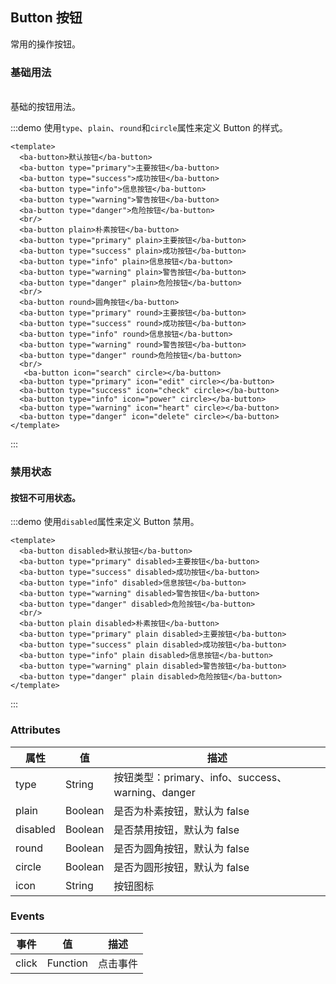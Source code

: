 ## Button 按钮
常用的操作按钮。

### 基础用法
<br/>
基础的按钮用法。


:::demo 使用`type`、`plain`、`round`和`circle`属性来定义 Button 的样式。

```vue
<template>
  <ba-button>默认按钮</ba-button>
  <ba-button type="primary">主要按钮</ba-button>
  <ba-button type="success">成功按钮</ba-button>
  <ba-button type="info">信息按钮</ba-button>
  <ba-button type="warning">警告按钮</ba-button>
  <ba-button type="danger">危险按钮</ba-button>
  <br/>
  <ba-button plain>朴素按钮</ba-button>
  <ba-button type="primary" plain>主要按钮</ba-button>
  <ba-button type="success" plain>成功按钮</ba-button>
  <ba-button type="info" plain>信息按钮</ba-button>
  <ba-button type="warning" plain>警告按钮</ba-button>
  <ba-button type="danger" plain>危险按钮</ba-button>
  <br/>
  <ba-button round>圆角按钮</ba-button>
  <ba-button type="primary" round>主要按钮</ba-button>
  <ba-button type="success" round>成功按钮</ba-button>
  <ba-button type="info" round>信息按钮</ba-button>
  <ba-button type="warning" round>警告按钮</ba-button>
  <ba-button type="danger" round>危险按钮</ba-button>
  <br/>
   <ba-button icon="search" circle></ba-button>
  <ba-button type="primary" icon="edit" circle></ba-button>
  <ba-button type="success" icon="check" circle></ba-button>
  <ba-button type="info" icon="power" circle></ba-button>
  <ba-button type="warning" icon="heart" circle></ba-button>
  <ba-button type="danger" icon="delete" circle></ba-button>
</template>

```
:::
### 禁用状态
#### 按钮不可用状态。
:::demo 使用`disabled`属性来定义 Button 禁用。

```vue
<template>
  <ba-button disabled>默认按钮</ba-button>
  <ba-button type="primary" disabled>主要按钮</ba-button>
  <ba-button type="success" disabled>成功按钮</ba-button>
  <ba-button type="info" disabled>信息按钮</ba-button>
  <ba-button type="warning" disabled>警告按钮</ba-button>
  <ba-button type="danger" disabled>危险按钮</ba-button>
  <br/>
  <ba-button plain disabled>朴素按钮</ba-button>
  <ba-button type="primary" plain disabled>主要按钮</ba-button>
  <ba-button type="success" plain disabled>成功按钮</ba-button>
  <ba-button type="info" plain disabled>信息按钮</ba-button>
  <ba-button type="warning" plain disabled>警告按钮</ba-button>
  <ba-button type="danger" plain disabled>危险按钮</ba-button>
</template>

```
:::


### Attributes

| 属性     | 值               | 描述                                                         |
| -------- | ---------------- | ------------------------------------------------------------ |
| type     | String           | 按钮类型：primary、info、success、warning、danger                |
| plain    | Boolean          | 是否为朴素按钮，默认为 false                                 |
| disabled | Boolean          | 是否禁用按钮，默认为 false                                   |
| round    | Boolean          | 是否为圆角按钮，默认为 false                                 |
| circle   | Boolean          | 是否为圆形按钮，默认为 false                                 |
| icon     | String           | 按钮图标        


### Events
| 事件  | 值       | 描述     |
| ----- | -------- | -------- |
| click | Function | 点击事件 |